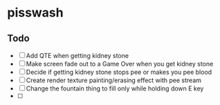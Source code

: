 # pisswash

## Todo

- [ ] Add QTE when getting kidney stone
- [ ] Make screen fade out to a Game Over when you get kidney stone
- [ ] Decide if getting kidney stone stops pee or makes you pee blood
- [ ] Create render texture painting/erasing effect with pee stream
- [ ] Change the fountain thing to fill only while holding down E key
- [ ] 
